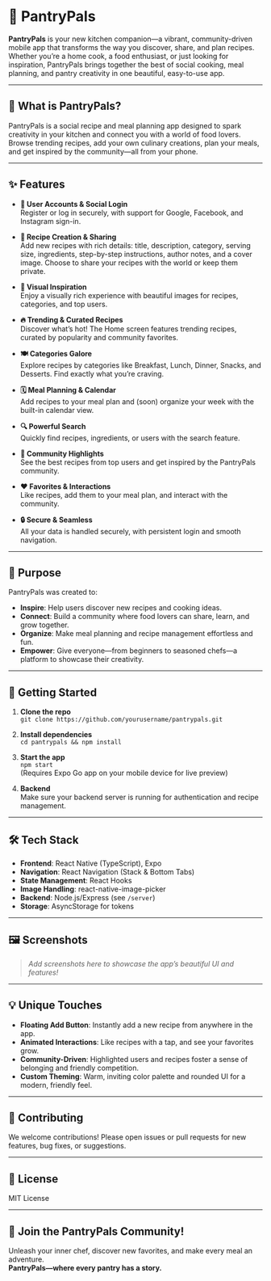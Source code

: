 # 🥕 PantryPals

**PantryPals** is your new kitchen companion—a vibrant, community-driven mobile app that transforms the way you discover, share, and plan recipes. Whether you’re a home cook, a food enthusiast, or just looking for inspiration, PantryPals brings together the best of social cooking, meal planning, and pantry creativity in one beautiful, easy-to-use app.

---

## 🌟 What is PantryPals?

PantryPals is a social recipe and meal planning app designed to spark creativity in your kitchen and connect you with a world of food lovers. Browse trending recipes, add your own culinary creations, plan your meals, and get inspired by the community—all from your phone.

---

## ✨ Features

- **👤 User Accounts & Social Login**  
  Register or log in securely, with support for Google, Facebook, and Instagram sign-in.

- **🍳 Recipe Creation & Sharing**  
  Add new recipes with rich details: title, description, category, serving size, ingredients, step-by-step instructions, author notes, and a cover image. Choose to share your recipes with the world or keep them private.

- **📸 Visual Inspiration**  
  Enjoy a visually rich experience with beautiful images for recipes, categories, and top users.

- **🔥 Trending & Curated Recipes**  
  Discover what’s hot! The Home screen features trending recipes, curated by popularity and community favorites.

- **🍽️ Categories Galore**  
  Explore recipes by categories like Breakfast, Lunch, Dinner, Snacks, and Desserts. Find exactly what you’re craving.

- **🗓️ Meal Planning & Calendar**  
  Add recipes to your meal plan and (soon) organize your week with the built-in calendar view.

- **🔍 Powerful Search**  
  Quickly find recipes, ingredients, or users with the search feature.

- **💬 Community Highlights**  
  See the best recipes from top users and get inspired by the PantryPals community.

- **❤️ Favorites & Interactions**  
  Like recipes, add them to your meal plan, and interact with the community.

- **🔒 Secure & Seamless**  
  All your data is handled securely, with persistent login and smooth navigation.

---

## 🎯 Purpose

PantryPals was created to:
- **Inspire**: Help users discover new recipes and cooking ideas.
- **Connect**: Build a community where food lovers can share, learn, and grow together.
- **Organize**: Make meal planning and recipe management effortless and fun.
- **Empower**: Give everyone—from beginners to seasoned chefs—a platform to showcase their creativity.

---

## 🚀 Getting Started

1. **Clone the repo**  
   `git clone https://github.com/yourusername/pantrypals.git`

2. **Install dependencies**  
   `cd pantrypals && npm install`

3. **Start the app**  
   `npm start`  
   (Requires Expo Go app on your mobile device for live preview)

4. **Backend**  
   Make sure your backend server is running for authentication and recipe management.

---

## 🛠️ Tech Stack

- **Frontend**: React Native (TypeScript), Expo
- **Navigation**: React Navigation (Stack & Bottom Tabs)
- **State Management**: React Hooks
- **Image Handling**: react-native-image-picker
- **Backend**: Node.js/Express (see `/server`)
- **Storage**: AsyncStorage for tokens

---

## 🖼️ Screenshots

> _Add screenshots here to showcase the app’s beautiful UI and features!_

---

## 💡 Unique Touches

- **Floating Add Button**: Instantly add a new recipe from anywhere in the app.
- **Animated Interactions**: Like recipes with a tap, and see your favorites grow.
- **Community-Driven**: Highlighted users and recipes foster a sense of belonging and friendly competition.
- **Custom Theming**: Warm, inviting color palette and rounded UI for a modern, friendly feel.

---

## 🤝 Contributing

We welcome contributions! Please open issues or pull requests for new features, bug fixes, or suggestions.

---

## 📄 License

MIT License

---

## 🥗 Join the PantryPals Community!

Unleash your inner chef, discover new favorites, and make every meal an adventure.  
**PantryPals—where every pantry has a story.**
